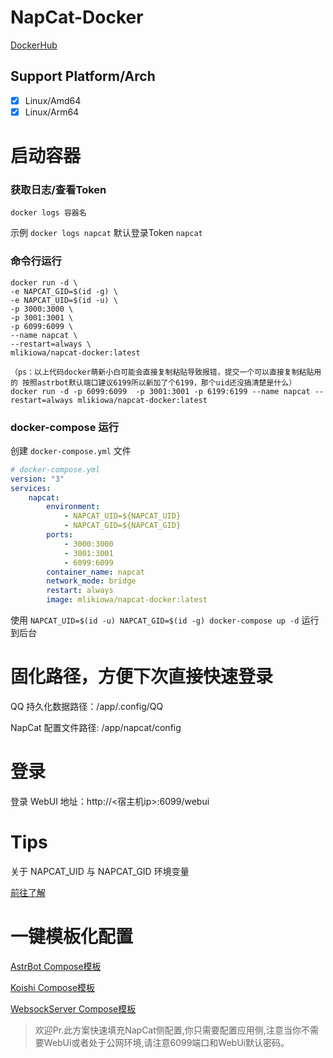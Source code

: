 # NapCat-Docker

[DockerHub](https://hub.docker.com/r/mlikiowa/napcat-docker)

## Support Platform/Arch
- [x] Linux/Amd64
- [x] Linux/Arm64

# 启动容器
### 获取日志/查看Token
`docker logs 容器名`
 
示例 `docker logs napcat`
默认登录Token `napcat`
### 命令行运行

```shell
docker run -d \
-e NAPCAT_GID=$(id -g) \
-e NAPCAT_UID=$(id -u) \
-p 3000:3000 \
-p 3001:3001 \
-p 6099:6099 \
--name napcat \
--restart=always \
mlikiowa/napcat-docker:latest
```

```shell
（ps：以上代码docker萌新小白可能会直接复制粘贴导致报错，提交一个可以直接复制粘贴用的 按照astrbot默认端口建议6199所以新加了个6199，那个uid还没搞清楚是什么）
docker run -d -p 6099:6099  -p 3001:3001 -p 6199:6199 --name napcat --restart=always mlikiowa/napcat-docker:latest
```

### docker-compose 运行

创建 `docker-compose.yml` 文件
```yaml
# docker-compose.yml
version: "3"
services:
    napcat:
        environment:
            - NAPCAT_UID=${NAPCAT_UID}
            - NAPCAT_GID=${NAPCAT_GID}
        ports:
            - 3000:3000
            - 3001:3001
            - 6099:6099
        container_name: napcat
        network_mode: bridge
        restart: always
        image: mlikiowa/napcat-docker:latest
```

使用 `NAPCAT_UID=$(id -u) NAPCAT_GID=$(id -g) docker-compose up -d` 运行到后台


# 固化路径，方便下次直接快速登录

QQ 持久化数据路径：/app/.config/QQ

NapCat 配置文件路径: /app/napcat/config

# 登录

登录 WebUI 地址：http://<宿主机ip>:6099/webui

# Tips
关于 NAPCAT_UID 与 NAPCAT_GID 环境变量

[前往了解](https://containerization-automation.readthedocs.io/zh-cn/latest/docker/storage/[gosu]%E7%BB%91%E5%AE%9A%E6%8C%82%E8%BD%BD%E6%9C%80%E4%BD%B3%E5%AE%9E%E8%B7%B5/)


# 一键模板化配置
[AstrBot Compose模板](./compose/astrbot.yml)

[Koishi Compose模板](./compose/koishi.yml)

[WebsockServer Compose模板](./compose/ws.yml)

> 欢迎Pr.此方案快速填充NapCat侧配置,你只需要配置应用侧,注意当你不需要WebUi或者处于公网环境,请注意6099端口和WebUi默认密码。

